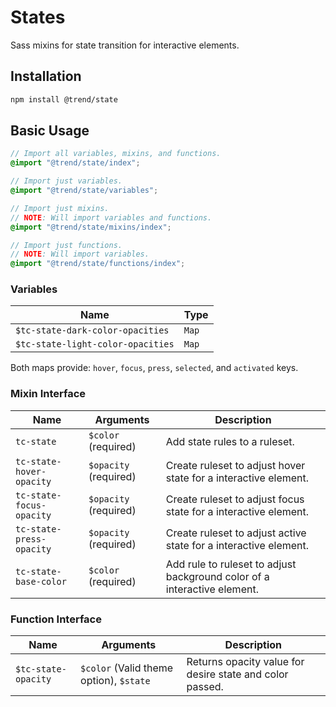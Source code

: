 # States

Sass mixins for state transition for interactive elements.

## Installation

```bash
npm install @trend/state
```

## Basic Usage

```scss
// Import all variables, mixins, and functions.
@import "@trend/state/index";

// Import just variables.
@import "@trend/state/variables";

// Import just mixins.
// NOTE: Will import variables and functions.
@import "@trend/state/mixins/index";

// Import just functions.
// NOTE: Will import variables.
@import "@trend/state/functions/index";
```

### Variables

Name | Type
--- | ---
`$tc-state-dark-color-opacities` | `Map`
`$tc-state-light-color-opacities` | `Map`

Both maps provide: `hover`, `focus`, `press`, `selected`, and `activated` keys.

### Mixin Interface

Name | Arguments | Description
--- | --- | ---
`tc-state` | `$color` (required) | Add state rules to a ruleset.
`tc-state-hover-opacity` | `$opacity` (required) | Create ruleset to adjust hover state for a interactive element.
`tc-state-focus-opacity` | `$opacity` (required) | Create ruleset to adjust focus state for a interactive element.
`tc-state-press-opacity` | `$opacity` (required) | Create ruleset to adjust active state for a interactive element.
`tc-state-base-color` | `$color` (required) | Add rule to ruleset to adjust background color of a interactive element.

### Function Interface

Name | Arguments | Description
--- | --- | ---
`$tc-state-opacity` | `$color` (Valid theme option), `$state` | Returns opacity value for desire state and color passed.
